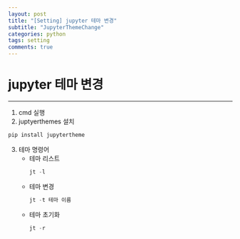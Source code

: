 ```yaml
---
layout: post
title: "[Setting] jupyter 테마 변경"
subtitle: "JupyterThemeChange"
categories: python
tags: setting
comments: true
---
```


# jupyter 테마 변경

* * *

1. cmd 실행
2. juptyerthemes 설치
  ```python
  pip install jupytertheme
  ```
3. 테마 명령어
    * 테마 리스트
      ```python
      jt -l
      ```
    * 테마 변경
      ```python
      jt -t 테마 이름
      ```
    * 테마 초기화
      ```python
      jt -r
      ```
